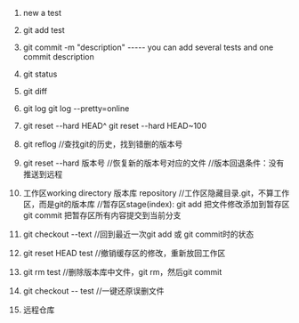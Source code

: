 1. new a test
2. git add test
3. git commit -m "description"   ----- you can add several tests and one commit description

4. git status
5. git diff

6. git log
   git log --pretty=online

7. git reset --hard HEAD^
   git reset --hard HEAD~100

8. git reflog   //查找git的历史，找到错删的版本号
9. git reset --hard 版本号   //恢复新的版本号对应的文件
	//版本回退条件：没有推送到远程
10. 工作区working directory
    版本库 repository  //工作区隐藏目录.git，不算工作区，而是git的版本库
	//暂存区stage(index): git add 把文件修改添加到暂存区    git commit 把暂存区所有内容提交到当前分支

11. git checkout --text   //回到最近一次git add 或 git commit时的状态
12. git reset HEAD test   //撤销缓存区的修改，重新放回工作区

13. git rm test  //删除版本库中文件，git rm，然后git commit
14. git checkout -- test //一键还原误删文件

15. 远程仓库
